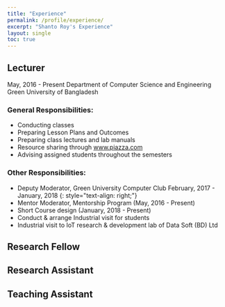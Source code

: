 ```yaml
---
title: "Experience"
permalink: /profile/experience/
excerpt: "Shanto Roy's Experience"
layout: single
toc: true
---
```


## Lecturer
May, 2016 - Present
Department of Computer Science and Engineering
Green University of Bangladesh

### General Responsibilities:
* Conducting classes
* Preparing Lesson Plans and Outcomes
* Preparing class lectures and lab manuals
* Resource sharing through www.piazza.com
* Advising assigned students throughout the semesters

### Other Responsibilities:
* Deputy Moderator, Green University Computer Club 
  February, 2017 - January, 2018 
  {: style="text-align: right;"}
* Mentor Moderator, Mentorship Program (May, 2016 - Present)
* Short Course design  (January, 2018 - Present)
* Conduct & arrange Industrial visit for students
* Industrial visit to IoT research & development lab of Data Soft (BD) Ltd

## Research Fellow
## Research Assistant
## Teaching Assistant
